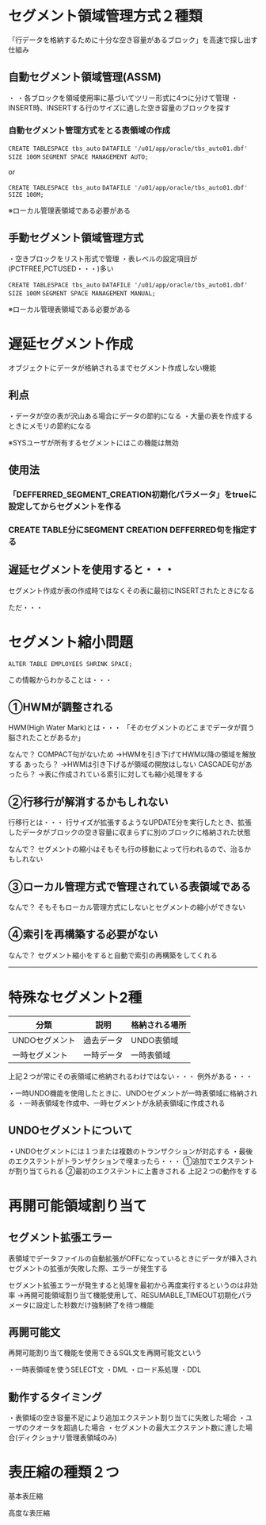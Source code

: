 # セグメント領域管理方式２種類
「行データを格納するために十分な空き容量があるブロック」を高速で探し出す仕組み
## 自動セグメント領域管理(ASSM)
・
・各ブロックを領域使用率に基づいてツリー形式に4つに分けて管理
・INSERT時、INSERTする行のサイズに適した空き容量のブロックを探す
### 自動セグメント管理方式をとる表領域の作成

`CREATE TABLESPACE tbs_auto`
 `DATAFILE '/u01/app/oracle/tbs_auto01.dbf'`
 `SIZE 100M`
 `SEGMENT SPACE MANAGEMENT AUTO;`

or

`CREATE TABLESPACE tbs_auto`
 `DATAFILE '/u01/app/oracle/tbs_auto01.dbf'`
 `SIZE 100M;`

※ローカル管理表領域である必要がある
## 手動セグメント領域管理方式
・空きブロックをリスト形式で管理
・表レベルの設定項目が(PCTFREE,PCTUSED・・・)多い

`CREATE TABLESPACE tbs_auto`
 `DATAFILE '/u01/app/oracle/tbs_auto01.dbf'`
 `SIZE 100M`
 `SEGMENT SPACE MANAGEMENT MANUAL;`

※ローカル管理表領域である必要がある
# 遅延セグメント作成
オブジェクトにデータが格納されるまでセグメント作成しない機能
## 利点
・データが空の表が沢山ある場合にデータの節約になる
・大量の表を作成するときにメモリの節約になる

※SYSユーザが所有するセグメントにはこの機能は無効
## 使用法
### 「DEFFERRED_SEGMENT_CREATION初期化パラメータ」をtrueに設定してからセグメントを作る
### CREATE TABLE分にSEGMENT CREATION DEFFERRED句を指定する


## 遅延セグメントを使用すると・・・
セグメント作成が表の作成時ではなくその表に最初にINSERTされたときになる


ただ・・・

# セグメント縮小問題

`ALTER TABLE EMPLOYEES SHRINK SPACE;`

この情報からわかることは・・・

## ①HWMが調整される

HWM(High Water Mark)とは・・・
「そのセグメントのどこまでデータが買う脳されたことがあるか」

なんで？
COMPACT句がないため
→HWMを引き下げてHWM以降の領域を解放する
あったら？
→HWMは引き下げるが領域の開放はしない
CASCADE句があったら？
→表に作成されている索引に対しても縮小処理をする

## ②行移行が解消するかもしれない

行移行とは・・・
行サイズが拡張するようなUPDATE分を実行したとき、拡張したデータがブロックの空き容量に収まらずに別のブロックに格納された状態

なんで？
セグメントの縮小はそもそも行の移動によって行われるので、治るかもしれない

## ③ローカル管理方式で管理されている表領域である
なんで？
そもそもローカル管理方式にしないとセグメントの縮小ができない

## ④索引を再構築する必要がない
なんで？
セグメント縮小をすると自動で索引の再構築をしてくれる

---
# 特殊なセグメント2種

| 分類        | 説明    | 格納される場所 |
| --------- | ----- | ------- |
| UNDOセグメント | 過去データ | UNDO表領域 |
| 一時セグメント   | 一時データ | 一時表領域   |

上記２つが常にその表領域に格納されるわけではない・・・
例外がある・・・

・一時UNDO機能を使用したときに、UNDOセグメントが一時表領域に格納される
・一時表領域を作成中、一時セグメントが永続表領域に作成される

## UNDOセグメントについて

・UNDOセグメントには１つまたは複数のトランザクションが対応する
・最後のエクステントがトランザクションで埋まったら・・・
①追加でエクステントが割り当てられる
②最初のエクステントに上書きされる
上記２つの動作をする

# 再開可能領域割り当て
## セグメント拡張エラー
表領域でデータファイルの自動拡張がOFFになっているときにデータが挿入されセグメントの拡張が失敗した際、エラーが発生する

セグメント拡張エラーが発生すると処理を最初から再度実行するというのは非効率
→再開可能領域割り当て機能使用して、RESUMABLE_TIMEOUT初期化パラメータに設定した秒数だけ強制終了を待つ機能
## 再開可能文

再開可能割り当て機能を使用できるSQL文を再開可能文という

・一時表領域を使うSELECT文
・DML
・ロード系処理
・DDL
## 動作するタイミング

・表領域の空き容量不足により追加エクステント割り当てに失敗した場合
・ユーザのクオータを超過した場合
・セグメントの最大エクステント数に達した場合(ディクショナリ管理表領域のみ)



# 表圧縮の種類２つ

基本表圧縮

高度な表圧縮